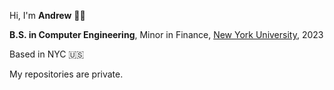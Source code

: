 Hi, I'm **Andrew** 👋🏼

**B.S. in Computer Engineering**, Minor in Finance, [New York University](https://www.nyu.edu/), 2023

Based in NYC 🇺🇸

My repositories are private.
